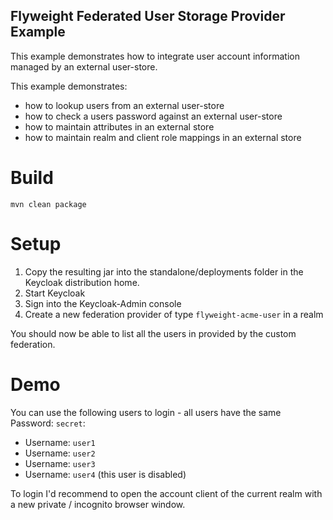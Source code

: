 Flyweight Federated User Storage Provider Example
---

This example demonstrates how to integrate user account information managed by an external user-store.

This example demonstrates:
- how to lookup users from an external user-store
- how to check a users password against an external user-store
- how to maintain attributes in an external store
- how to maintain realm and client role mappings in an external store

# Build

```
mvn clean package
```

# Setup

1) Copy the resulting jar into the standalone/deployments folder in the Keycloak distribution home.
2) Start Keycloak
3) Sign into the Keycloak-Admin console
4) Create a new federation provider of type `flyweight-acme-user` in a realm

You should now be able to list all the users in provided by the custom federation.

# Demo

You can use the following users to login - all users have the same Password: `secret`:
- Username: `user1`  
- Username: `user2`  
- Username: `user3`
- Username: `user4` (this user is disabled)

To login I'd recommend to open the account client of the current realm with a new private / incognito browser window.
